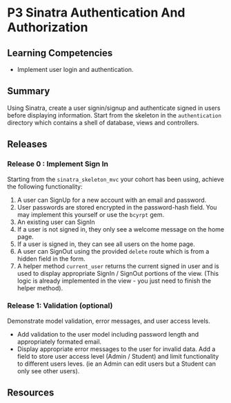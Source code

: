 # P3 Sinatra Authentication And Authorization

## Learning Competencies

* Implement user login and authentication.

## Summary

Using Sinatra, create a user signin/signup and authenticate signed in users before displaying information. Start from the skeleton in the `authentication` directory which contains a shell of database, views and controllers.

## Releases

### Release 0 : Implement Sign In

Starting from the `sinatra_skeleton_mvc` your cohort has been using,  achieve the following functionality:

1. A user can SignUp for a new account with an email and password.
2. User passwords are stored encrypted in the password-hash field.  You may implement this yourself or use the `bcyrpt` gem.
3. An existing user can SignIn
4. If a user is not signed in, they only see a welcome message on the home page.
5. If a user is signed in, they can see all users on the home page.
6. A user can SignOut using the provided `delete` route which is from a hidden field in the form.
7. A helper method `current_user`  returns the current signed in user and is used to display appropriate SignIn / SignOut portions of the view.  (This logic is already implemented in the view - you just need to finish the helper method).

### Release 1: Validation (optional)
Demonstrate model validation, error messages, and user access levels.

* Add validation to the user model including password length and appropriately formated email.
* Display appropriate error messages to the user for invalid data.
Add a field to store user access level (Admin / Student) and limit functionality to different users leves. (ie an Admin can edit users but a Student can only see other users).


<!-- ##Optimize Your Learning  -->

## Resources
